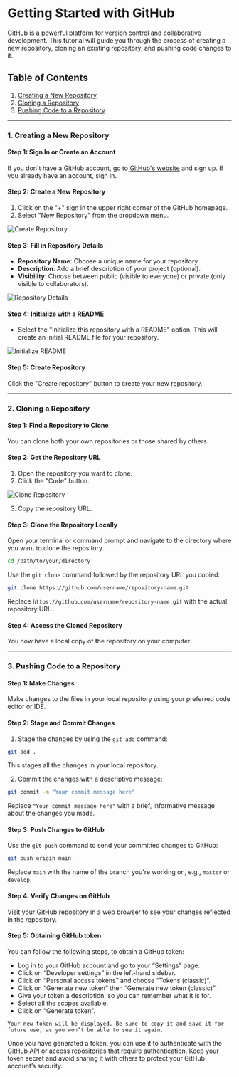 # Getting Started with GitHub

GitHub is a powerful platform for version control and collaborative development. This tutorial will guide you through the process of creating a new repository, cloning an existing repository, and pushing code changes to it.

## Table of Contents

1. [Creating a New Repository](#creating-a-new-repository)
2. [Cloning a Repository](#cloning-a-repository)
3. [Pushing Code to a Repository](#pushing-code-to-a-repository)

---

### 1. Creating a New Repository

#### Step 1: Sign In or Create an Account

If you don't have a GitHub account, go to [GitHub's website](https://github.com/) and sign up. If you already have an account, sign in.

#### Step 2: Create a New Repository

1. Click on the "+" sign in the upper right corner of the GitHub homepage.
2. Select "New Repository" from the dropdown menu.

![Create Repository](https://user-images.githubusercontent.com/24832920/134765259-ff3b70f9-58ea-4a27-b161-ee2f60aa8f3c.png)

#### Step 3: Fill in Repository Details

- **Repository Name**: Choose a unique name for your repository.
- **Description**: Add a brief description of your project (optional).
- **Visibility**: Choose between public (visible to everyone) or private (only visible to collaborators).

![Repository Details](https://user-images.githubusercontent.com/24832920/134765536-ccab10e2-3e04-4d47-8d38-0f8a861c30b3.png)

#### Step 4: Initialize with a README

- Select the "Initialize this repository with a README" option. This will create an initial README file for your repository.

![Initialize README](https://user-images.githubusercontent.com/24832920/134765614-97a4a40c-18d4-4e7b-aa93-35c9569f93d9.png)

#### Step 5: Create Repository

Click the "Create repository" button to create your new repository.

---

### 2. Cloning a Repository

#### Step 1: Find a Repository to Clone

You can clone both your own repositories or those shared by others.

#### Step 2: Get the Repository URL

1. Open the repository you want to clone.
2. Click the "Code" button.

![Clone Repository](https://user-images.githubusercontent.com/24832920/134765762-e26d918b-6649-4ae5-85cf-d79a9a918580.png)

3. Copy the repository URL.

#### Step 3: Clone the Repository Locally

Open your terminal or command prompt and navigate to the directory where you want to clone the repository.

```bash
cd /path/to/your/directory
```

Use the `git clone` command followed by the repository URL you copied:

```bash
git clone https://github.com/username/repository-name.git
```

Replace `https://github.com/username/repository-name.git` with the actual repository URL.

#### Step 4: Access the Cloned Repository

You now have a local copy of the repository on your computer.

---

### 3. Pushing Code to a Repository

#### Step 1: Make Changes

Make changes to the files in your local repository using your preferred code editor or IDE.

#### Step 2: Stage and Commit Changes

1. Stage the changes by using the `git add` command:

```bash
git add .
```

This stages all the changes in your local repository.

2. Commit the changes with a descriptive message:

```bash
git commit -m "Your commit message here"
```

Replace `"Your commit message here"` with a brief, informative message about the changes you made.

#### Step 3: Push Changes to GitHub

Use the `git push` command to send your committed changes to GitHub:

```bash
git push origin main
```

Replace `main` with the name of the branch you're working on, e.g., `master` or `develop`.

#### Step 4: Verify Changes on GitHub

Visit your GitHub repository in a web browser to see your changes reflected in the repository.

#### Step 5: Obtaining GitHub token

You can follow the following steps, to obtain a GitHub token:

* Log in to your GitHub account and go to your “Settings” page.
* Click on “Developer settings” in the left-hand sidebar.
* Click on “Personal access tokens” and choose “Tokens (classic)”.
* Click on “Generate new token” then “Generate new token (classic)” .
* Give your token a description, so you can remember what it is for.
* Select all the scopes available.
* Click on “Generate token”.


```{note}
Your new token will be displayed. Be sure to copy it and save it for future use, as you won’t be able to see it again.
```

Once you have generated a token, you can use it to authenticate with the GitHub API or access repositories that require authentication. Keep your token secret and avoid sharing it with others to protect your GitHub account’s security.

